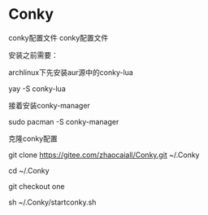 # Conky
conky配置文件
conky配置文件

安装之前需要：

archlinux下先安装aur源中的conky-lua

yay -S conky-lua

接着安装conky-manager

sudo pacman -S conky-manager

克隆conky配置

git clone https://gitee.com/zhaocaiall/Conky.git ~/.Conky

cd ~/.Conky

git checkout one

sh ~/.Conky/startconky.sh

